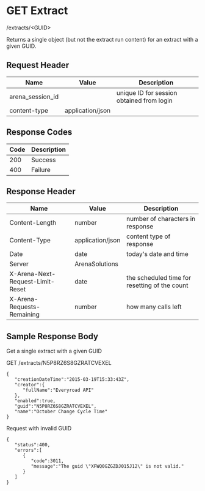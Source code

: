 # GET Extract


/extracts/&lt;GUID&gt;

Returns a single  object \(but not the extract run content\) for an extract with a given GUID.

## Request Header

| Name | Value | Description |
|  --- |  --- |  --- | 
| arena_session_id |   | unique ID for session obtained from login |
| content\-type | application/json |   |

## Response Codes

| Code | Description |
|  --- |  --- | 
| 200 | Success |
| 400 | Failure |

## Response Header

| Name | Value | Description |
|  --- |  --- |  --- | 
| Content\-Length | number | number of characters in response |
| Content\-Type | application/json | content type of response |
| Date | date | today's date and time |
| Server | ArenaSolutions |   |
| X\-Arena\-Next\-Request\-Limit\-Reset  | date | the scheduled time for resetting of the count |
| X\-Arena\-Requests\-Remaining  | number | how many calls left |

## Sample Response Body
Get a single extract with a given GUID

GET /extracts/N5P8RZ6S8GZRATCVEXEL

```
{  
   "creationDateTime":"2015-03-19T15:33:43Z",
   "creator":{  
      "fullName":"Everyroad API"
   },
   "enabled":true,
   "guid":"N5P8RZ6S8GZRATCVEXEL",
   "name":"October Change Cycle Time"
}
```
Request with invalid GUID

```
{  
   "status":400,
   "errors":[  
      {  
         "code":3011,
         "message":"The guid \"XFWQ0GZGZDJ015J12\" is not valid."
      }
   ]
}
```
